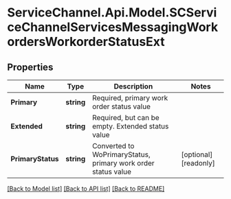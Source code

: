 # ServiceChannel.Api.Model.SCServiceChannelServicesMessagingWorkordersWorkorderStatusExt

## Properties

Name | Type | Description | Notes
------------ | ------------- | ------------- | -------------
**Primary** | **string** | Required, primary work order status value | 
**Extended** | **string** | Required, but can be empty. Extended status value | 
**PrimaryStatus** | **string** | Converted to WoPrimaryStatus, primary work order status value | [optional] [readonly] 

[[Back to Model list]](../README.md#documentation-for-models) [[Back to API list]](../README.md#documentation-for-api-endpoints) [[Back to README]](../README.md)

